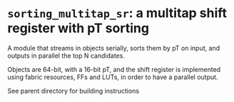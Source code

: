 # `sorting_multitap_sr`: a multitap shift register with pT sorting

A module that streams in objects serially, sorts them by pT on input, and outputs in parallel the top N candidates. 

Objects are 64-bit, with a 16-bit pT, and the shift register is implemented using fabric resources, FFs and LUTs, in order to have a parallel output.

See parent directory for building instructions
